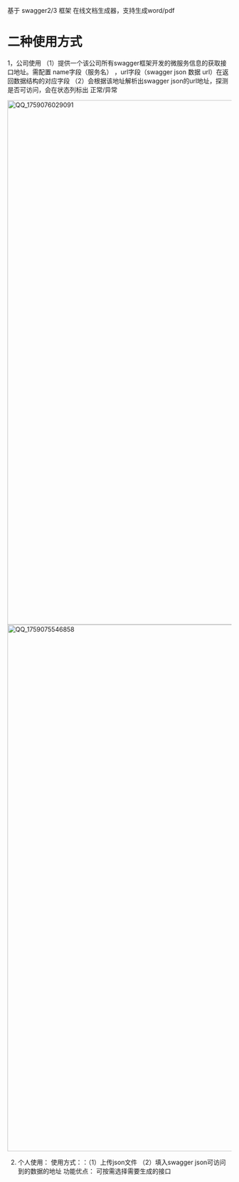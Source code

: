 基于 swagger2/3 框架 在线文档生成器，支持生成word/pdf

# 二种使用方式
1，公司使用
（1）提供一个该公司所有swagger框架开发的微服务信息的获取接口地址。需配置 name字段（服务名） ，url字段（swagger json 数据 url）在返回数据结构的对应字段
（2）会根据该地址解析出swagger json的url地址，探测是否可访问，会在状态列标出 正常/异常

<img width="2553" height="1177" alt="QQ_1759076029091" src="https://github.com/user-attachments/assets/24f03a31-1bb5-4cc7-9a12-6e9e70779bf1" />

<img width="2559" height="1182" alt="QQ_1759075546858" src="https://github.com/user-attachments/assets/9daa6255-a65b-4f25-bbc0-25a84ab75718" />

2. 个人使用：
   使用方式：：（1）上传json文件 （2）填入swagger json可访问到的数据的地址
   功能优点：   可按需选择需要生成的接口
